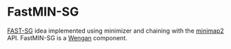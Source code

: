 # FastMIN-SG
[FAST-SG](https://github.com/adigenova/fast-sg) idea implemented using minimizer and chaining with the [minimap2](https://github.com/lh3/minimap2) API.
FastMIN-SG is a [Wengan](https://github.com/adigenova/wengan) component.
